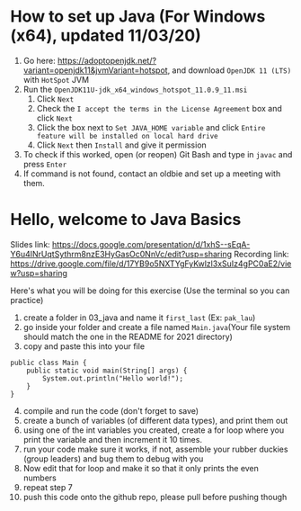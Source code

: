 # How to set up Java (For Windows (x64), updated 11/03/20)
1. Go here: https://adoptopenjdk.net/?variant=openjdk11&jvmVariant=hotspot, and download `OpenJDK 11 (LTS)` with `HotSpot` JVM
2. Run the `OpenJDK11U-jdk_x64_windows_hotspot_11.0.9_11.msi`
    1. Click `Next`
    2. Check the `I accept the terms in the License Agreement` box and click `Next`
    3. Click the box next to `Set JAVA_HOME variable` and click `Entire feature will be installed on local hard drive`
    4. Click `Next` then `Install` and give it permission
3. To check if this worked, open (or reopen) Git Bash and type in `javac` and press `Enter`
4. If command is not found, contact an oldbie and set up a meeting with them.


# Hello, welcome to Java Basics
Slides link: https://docs.google.com/presentation/d/1xhS--sEqA-Y6u4INrUqtSythrm8nzE3HyGasOc0NnVc/edit?usp=sharing
Recording link: https://drive.google.com/file/d/17YB9o5NXTYgFyKwlzl3xSuIz4gPC0aE2/view?usp=sharing

Here's what you will be doing for this exercise (Use the terminal so you can practice)
1. create a folder in 03_java and name it `first_last` (Ex: `pak_lau`)
2. go inside your folder and create a file named `Main.java`(Your file system should match the one in the README for 2021 directory)
3. copy and paste this into your file
```
public class Main {
    public static void main(String[] args) {
        System.out.println("Hello world!");
    }
}
```
4. compile and run the code (don't forget to save)
5. create a bunch of variables (of different data types), and print them out
6. using one of the int variables you created, create a for loop where you print the variable and then increment it 10 times.
7. run your code make sure it works, if not, assemble your rubber duckies (group leaders) and bug them to debug with you
8. Now edit that for loop and make it so that it only prints the even numbers
9. repeat step 7
10. push this code onto the github repo, please pull before pushing though
